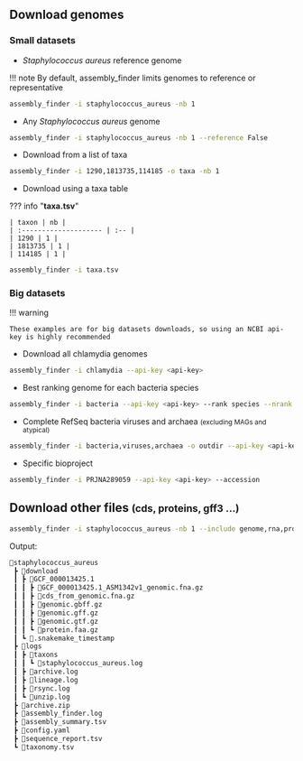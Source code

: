 ## Download genomes
### Small datasets
* *Staphylococcus aureus* reference genome


!!! note
    By default, assembly_finder limits genomes to reference or representative

```sh
assembly_finder -i staphylococcus_aureus -nb 1
```

* Any *Staphylococcus aureus* genome

```sh
assembly_finder -i staphylococcus_aureus -nb 1 --reference False
```

* Download from a list of taxa

```sh
assembly_finder -i 1290,1813735,114185 -o taxa -nb 1
```

* Download using a taxa table

??? info "**taxa.tsv**"
        

    | taxon | nb |
    | :-------------------- | :-- |
    | 1290 | 1 |
    | 1813735 | 1 |
    | 114185 | 1 |

```sh
assembly_finder -i taxa.tsv
```

### Big datasets

!!! warning

    These examples are for big datasets downloads, so using an NCBI api-key is highly recommended

* Download all chlamydia genomes

```sh
assembly_finder -i chlamydia --api-key <api-key>
```

* Best ranking genome for each bacteria species

```sh
assembly_finder -i bacteria --api-key <api-key> --rank species --nrank 1
```

* Complete RefSeq bacteria viruses and archaea <small>(excluding MAGs and atypical)</small>

```sh
assembly_finder -i bacteria,viruses,archaea -o outdir --api-key <api-key> --source refseq --assembly-level complete --mag exclude --atypical
```

* Specific bioproject

```sh
assembly_finder -i PRJNA289059 --api-key <api-key> --accession
```
## Download other files <small>(cds, proteins, gff3 ...)</small>
```sh
assembly_finder -i staphylococcus_aureus -nb 1 --include genome,rna,protein,cds,gff3,gtf,gbff,seq-report
```
Output:
```sh
📂staphylococcus_aureus
 ┣ 📂download
 ┃ ┣ 📂GCF_000013425.1
 ┃ ┃ ┣ 📜GCF_000013425.1_ASM1342v1_genomic.fna.gz
 ┃ ┃ ┣ 📜cds_from_genomic.fna.gz
 ┃ ┃ ┣ 📜genomic.gbff.gz
 ┃ ┃ ┣ 📜genomic.gff.gz
 ┃ ┃ ┣ 📜genomic.gtf.gz
 ┃ ┃ ┗ 📜protein.faa.gz
 ┃ ┗ 📜.snakemake_timestamp
 ┣ 📂logs
 ┃ ┣ 📂taxons
 ┃ ┃ ┗ 📜staphylococcus_aureus.log
 ┃ ┣ 📜archive.log
 ┃ ┣ 📜lineage.log
 ┃ ┣ 📜rsync.log
 ┃ ┗ 📜unzip.log
 ┣ 📜archive.zip
 ┣ 📜assembly_finder.log
 ┣ 📜assembly_summary.tsv
 ┣ 📜config.yaml
 ┣ 📜sequence_report.tsv
 ┗ 📜taxonomy.tsv
```
